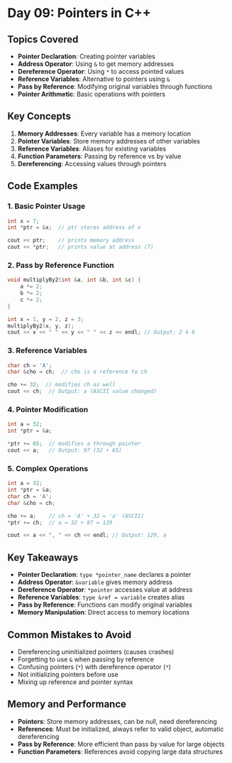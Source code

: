 # Day 09: Pointers in C++

## Topics Covered

- **Pointer Declaration**: Creating pointer variables
- **Address Operator**: Using `&` to get memory addresses
- **Dereference Operator**: Using `*` to access pointed values
- **Reference Variables**: Alternative to pointers using `&`
- **Pass by Reference**: Modifying original variables through functions
- **Pointer Arithmetic**: Basic operations with pointers

## Key Concepts

1. **Memory Addresses**: Every variable has a memory location
2. **Pointer Variables**: Store memory addresses of other variables
3. **Reference Variables**: Aliases for existing variables
4. **Function Parameters**: Passing by reference vs by value
5. **Dereferencing**: Accessing values through pointers

## Code Examples

### 1. Basic Pointer Usage

```cpp
int x = 7;
int *ptr = &x;  // ptr stores address of x

cout << ptr;    // prints memory address
cout << *ptr;   // prints value at address (7)
```

### 2. Pass by Reference Function

```cpp
void multiplyBy2(int &a, int &b, int &c) {
    a *= 2;
    b *= 2;
    c *= 2;
}

int x = 1, y = 2, z = 3;
multiplyBy2(x, y, z);
cout << x << " " << y << " " << z << endl; // Output: 2 4 6
```

### 3. Reference Variables

```cpp
char ch = 'A';
char &cho = ch;  // cho is a reference to ch

cho += 32;  // modifies ch as well
cout << ch;  // Output: a (ASCII value changed)
```

### 4. Pointer Modification

```cpp
int a = 32;
int *ptr = &a;

*ptr += 65;  // modifies a through pointer
cout << a;   // Output: 97 (32 + 65)
```

### 5. Complex Operations

```cpp
int a = 32;
int *ptr = &a;
char ch = 'A';
char &cho = ch;

cho += a;    // ch = 'A' + 32 = 'a' (ASCII)
*ptr += ch;  // a = 32 + 97 = 129

cout << a << ", " << ch << endl; // Output: 129, a
```

## Key Takeaways

- **Pointer Declaration**: `type *pointer_name` declares a pointer
- **Address Operator**: `&variable` gives memory address
- **Dereference Operator**: `*pointer` accesses value at address
- **Reference Variables**: `type &ref = variable` creates alias
- **Pass by Reference**: Functions can modify original variables
- **Memory Manipulation**: Direct access to memory locations

## Common Mistakes to Avoid

- Dereferencing uninitialized pointers (causes crashes)
- Forgetting to use `&` when passing by reference
- Confusing pointers (`*`) with dereference operator (`*`)
- Not initializing pointers before use
- Mixing up reference and pointer syntax

## Memory and Performance

- **Pointers**: Store memory addresses, can be null, need dereferencing
- **References**: Must be initialized, always refer to valid object, automatic dereferencing
- **Pass by Reference**: More efficient than pass by value for large objects
- **Function Parameters**: References avoid copying large data structures
